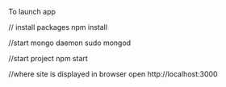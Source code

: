 To launch app

// install packages 
npm install

//start mongo daemon 
sudo mongod 

//start project 
npm start

//where site is displayed in browser 
open http://localhost:3000
